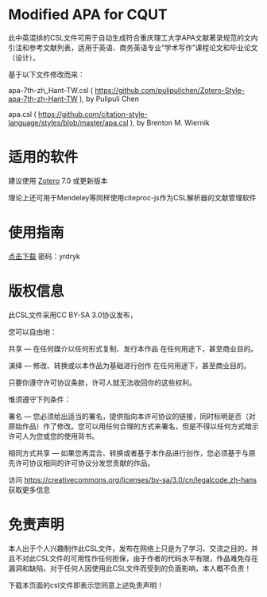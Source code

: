 # Modified APA for CQUT
此中英混排的CSL文件可用于自动生成符合重庆理工大学APA文献著录规范的文内引注和参考文献列表，适用于英语、商务英语专业“学术写作”课程论文和毕业论文（设计）。

基于以下文件修改而来：

apa-7th-zh_Hant-TW.csl ( https://github.com/pulipulichen/Zotero-Style-apa-7th-zh-Hant-TW ), by Pulipuli Chen

apa.csl ( https://github.com/citation-style-language/styles/blob/master/apa.csl ), by Brenton M. Wiernik

# 适用的软件
建议使用 [Zotero](https://www.zotero.org/) 7.0 或更新版本

理论上还可用于Mendeley等同样使用citeproc-js作为CSL解析器的文献管理软件

# 使用指南
[点击下载](https://share.weiyun.com/ZKUSZiF3 "腾讯微云") 密码：yrdryk

# 版权信息
此CSL文件采用CC BY-SA 3.0协议发布，

您可以自由地：

  共享 — 在任何媒介以任何形式复制、发行本作品 在任何用途下，甚至商业目的。

  演绎 — 修改、转换或以本作品为基础进行创作 在任何用途下，甚至商业目的。

  只要你遵守许可协议条款，许可人就无法收回你的这些权利。

惟须遵守下列条件：

  署名 — 您必须给出适当的署名，提供指向本许可协议的链接，同时标明是否（对原始作品）作了修改。您可以用任何合理的方式来署名，但是不得以任何方式暗示许可人为您或您的使用背书。

  相同方式共享 — 如果您再混合、转换或者基于本作品进行创作，您必须基于与原先许可协议相同的许可协议分发您贡献的作品。

访问 https://creativecommons.org/licenses/by-sa/3.0/cn/legalcode.zh-hans 获取更多信息

# 免责声明
  本人出于个人兴趣制作此CSL文件，发布在网络上只是为了学习、交流之目的，并且不对此CSL文件的可用性作任何担保，由于作者的代码水平有限，作品难免存在漏洞和缺陷，对于任何人因使用此CSL文件而受到的负面影响，本人概不负责！
  
  下载本页面的csl文件即表示您同意上述免责声明！
